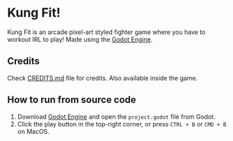 # Kung Fit!

Kung Fit is an arcade pixel-art styled fighter game where you have to workout IRL to play!
Made using the [Godot Engine](https://godotengine.org/).

## Credits

Check [CREDITS.md](CREDITS.md) file for credits. Also available inside the game.

## How to run from source code

1. Download [Godot Engine](https://godotengine.org/) and open the `project.godot` file from Godot.
2. Click the play button in the top-right corner, or press `CTRL + B` or `CMD + B` on MacOS.

